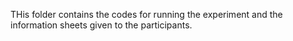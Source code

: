 THis folder contains the codes for running the experiment and the information sheets given to the participants. 
